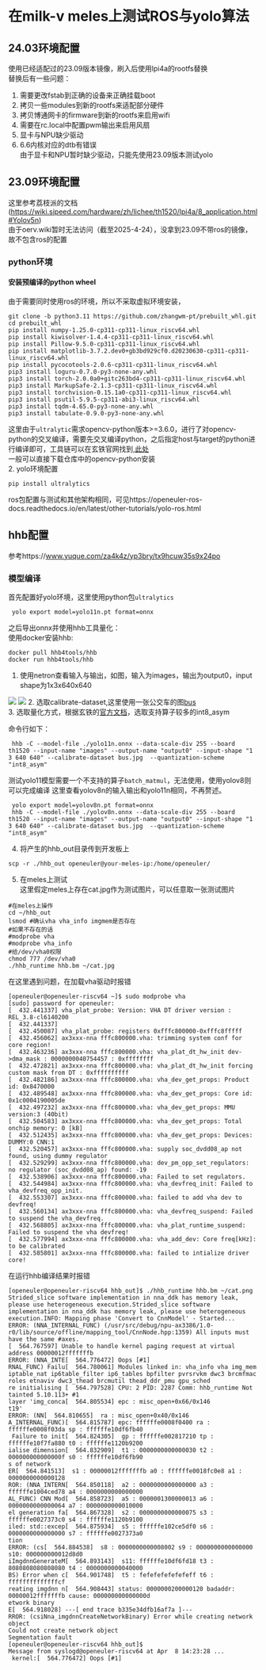 # 在milk-v meles上测试ROS与yolo算法
## 24.03环境配置
使用已经适配过的23.09版本镜像，刷入后使用lpi4a的rootfs替换  
替换后有一些问题：
1. 需要更改fstab到正确的设备来正确挂载boot
2. 拷贝一些modules到新的rootfs来适配部分硬件
3. 拷贝博通网卡的firmware到新的rootfs来启用wifi
4. 需要在rc.local中配置pwm输出来启用风扇
5. 显卡与NPU缺少驱动
6. 6.6内核对应的dtb有错误  
由于显卡和NPU暂时缺少驱动，只能先使用23.09版本测试yolo
## 23.09环境配置
这里参考荔枝派的文档(https://wiki.sipeed.com/hardware/zh/lichee/th1520/lpi4a/8_application.html#Yolov5n)  
由于oerv.wiki暂时无法访问（截至2025-4-24），没拿到23.09不带ros的镜像，故不包含ros的配置
### python环境
#### 安装预编译的python wheel
由于需要同时使用ros的环境，所以不采取虚拟环境安装，
```shell
git clone -b python3.11 https://github.com/zhangwm-pt/prebuilt_whl.git
cd prebuilt_whl
pip install numpy-1.25.0-cp311-cp311-linux_riscv64.whl
pip install kiwisolver-1.4.4-cp311-cp311-linux_riscv64.whl
pip install Pillow-9.5.0-cp311-cp311-linux_riscv64.whl
pip install matplotlib-3.7.2.dev0+gb3bd929cf0.d20230630-cp311-cp311-linux_riscv64.whl
pip install pycocotools-2.0.6-cp311-cp311-linux_riscv64.whl
pip3 install loguru-0.7.0-py3-none-any.whl
pip3 install torch-2.0.0a0+gitc263bd4-cp311-cp311-linux_riscv64.whl
pip3 install MarkupSafe-2.1.3-cp311-cp311-linux_riscv64.whl
pip3 install torchvision-0.15.1a0-cp311-cp311-linux_riscv64.whl
pip3 install psutil-5.9.5-cp311-abi3-linux_riscv64.whl
pip3 install tqdm-4.65.0-py3-none-any.whl
pip3 install tabulate-0.9.0-py3-none-any.whl
```
这里由于`ultralytic`需求opencv-python版本>=3.6.0，进行了对opencv-python的交叉编译，需要先交叉编译python，之后指定host与target的python进行编译即可，工具链可以在玄铁官网找到,[此处](https://www.xrvm.cn/community/download)  
一般可以直接下载仓库中的opencv-python安装  
2. yolo环境配置
```shell
pip install ultralytics
```

ros包配置与测试和其他架构相同，可见https://openeuler-ros-docs.readthedocs.io/en/latest/other-tutorials/yolo-ros.html


## hhb配置
参考https://www.yuque.com/za4k4z/yp3bry/tx9hcuw35s9x24po
### 模型编译
首先配置好yolo环境，这里使用python包`ultralytics`  
```
 yolo export model=yolo11n.pt format=onnx
```
之后导出onnx并使用hhb工具量化：  
使用docker安装hhb:
```
docker pull hhb4tools/hhb
docker run hhb4tools/hhb
```

1. 使用netron查看输入与输出，如图，输入为images，输出为output0，input shape为1x3x640x640

![](image-1.png)
![](image-2.png)
2. 选取calibrate-dataset,这里使用一张公交车的图[bus](bus.jpg)  
3. 选取量化方式，根据玄铁的[官方文档](https://www.xrvm.cn/document?temp=supported-by-platform-operators&slug=hhb)，选取支持算子较多的int8_asym

命令行如下：
```
 hhb -C --model-file ./yolo11n.onnx --data-scale-div 255 --board th1520 --input-name "images" --output-name "output0" --input-shape "1 3 640 640" --calibrate-dataset bus.jpg  --quantization-scheme "int8_asym"
```
测试yolo11模型需要一个不支持的算子`batch_matmul`，无法使用，使用yolov8则可以完成编译
这里查看yolov8n的输入输出和yolo11n相同，不再赘述。
```
 yolo export model=yolov8n.pt format=onnx
 hhb -C --model-file ./yolov8n.onnx --data-scale-div 255 --board th1520 --input-name "images" --output-name "output0" --input-shape "1 3 640 640" --calibrate-dataset bus.jpg  --quantization-scheme "int8_asym"
```
4. 将产生的hhb_out目录传到开发板上
```
scp -r ./hhb_out openeuler@your-meles-ip:/home/openeuler/
```

5. 在meles上测试  
这里假定meles上存在cat.jpg作为测试图片，可以任意取一张测试图片
```shell
#在meles上操作
cd ~/hhb_out
lsmod #确认vha vha_info imgmem是否存在
#如果不存在的话
#modprobe vha
#modprobe vha_info
#给/dev/vha0权限
chmod 777 /dev/vha0
./hhb_runtime hhb.bm ~/cat.jpg
```

在这里遇到问题，在加载vha驱动时报错
```log
[openeuler@openeuler-riscv64 ~]$ sudo modprobe vha
[sudo] password for openeuler:
[  432.441337] vha_plat_probe: Version: VHA DT driver version : REL_3.8-cl6140200
[  432.441337]
[  432.450087] vha_plat_probe: registers 0xfffc800000-0xfffc8fffff
[  432.456062] ax3xxx-nna fffc800000.vha: trimming system conf for core region!
[  432.463236] ax3xxx-nna fffc800000.vha: vha_plat_dt_hw_init dev->dma_mask : 0000000040754457 : 0xffffffff
[  432.472821] ax3xxx-nna fffc800000.vha: vha_plat_dt_hw_init forcing custom mask from DT : 0xffffffffff
[  432.482186] ax3xxx-nna fffc800000.vha: vha_dev_get_props: Product id: 0x8470000
[  432.489548] ax3xxx-nna fffc800000.vha: vha_dev_get_props: Core id: 0x1c0004190005de
[  432.497232] ax3xxx-nna fffc800000.vha: vha_dev_get_props: MMU version:3 (40bit)
[  432.504583] ax3xxx-nna fffc800000.vha: vha_dev_get_props: Total onchip memory: 0 [kB]
[  432.512435] ax3xxx-nna fffc800000.vha: vha_dev_get_props: Devices: DUMMY:0 CNN:1
[  432.520457] ax3xxx-nna fffc800000.vha: supply soc_dvdd08_ap not found, using dummy regulator
[  432.529299] ax3xxx-nna fffc800000.vha: dev_pm_opp_set_regulators: no regulator (soc_dvdd08_ap) found: -19
[  432.538906] ax3xxx-nna fffc800000.vha: Failed to set regulators.
[  432.544984] ax3xxx-nna fffc800000.vha: vha_devfreq_init: Failed to vha_devfreq_opp_init.
[  432.553307] ax3xxx-nna fffc800000.vha: failed to add vha dev to devfreq!
[  432.560134] ax3xxx-nna fffc800000.vha: vha_devfreq_suspend: Failed to suspend the vha_devfreq.
[  432.568805] ax3xxx-nna fffc800000.vha: vha_plat_runtime_suspend: Failed to suspend the vha devfreq!
[  432.577994] ax3xxx-nna fffc800000.vha: vha_add_dev: Core freq[kHz]: to be calibrated
[  432.585801] ax3xxx-nna fffc800000.vha: failed to intialize driver core!
```
在运行hhb编译结果时报错
```log
[openeuler@openeuler-riscv64 hhb_out]$ ./hhb_runtime hhb.bm ~/cat.png
Strided_slice software implementation in nna_ddk has memory leak, please use heterogeneous execution.Strided_slice software implementation in nna_ddk has memory leak, please use heterogeneous execution.INFO: Mapping phase 'Convert to CnnModel' - Started...
ERROR: (NNA_INTERNAL_FUNC) (/usr/src/debug/npu-ax3386/1.0-r0/lib/source/offline/mapping_tool/CnnNode.hpp:1359) All inputs must have the same #axes.
[  564.767597] Unable to handle kernel paging request at virtual address 00000012fffffffb
ERROR: (NNA_INTE[  564.776472] Oops [#1]
RNAL_FUNC) Failu[  564.780061] Modules linked in: vha_info vha img_mem iptable_nat ip6table_filter ip6_tables bpfilter pvrsrvkm dwc3 brcmfmac roles etnaviv dwc3_thead brcmutil thead_ddr_pmu gpu_sched
re initialising [  564.797528] CPU: 2 PID: 2287 Comm: hhb_runtime Not tainted 5.10.113+ #1
layer 'img_conca[  564.805534] epc : misc_open+0x66/0x146
t19'
ERROR: (NN[  564.810655]  ra : misc_open+0x40/0x146
A_INTERNAL_FUNC)[  564.815787] epc: ffffffe0008f0400 ra : ffffffe0008f03da sp : ffffffe10df6fb40
 Failure to init[  564.824305]  gp : ffffffe002817210 tp : ffffffe10f7fa880 t0 : ffffffe1120b9200
ialise dimension[  564.832909]  t1 : 0000000000000030 t2 : 000000000000000f s0 : ffffffe10df6fb90
s of network
ER[  564.841513]  s1 : 00000012fffffffb a0 : ffffffe0018fc0e8 a1 : 0000000000000128
ROR: (NNA_INTERN[  564.850118]  a2 : 0000000000000000 a3 : ffffffe1004ced78 a4 : 0000000000000000
AL_FUNC) CNN Mod[  564.858723]  a5 : 0000001300000013 a6 : 0000000000000064 a7 : 0000000000010000
el generation fa[  564.867328]  s2 : 0000000000000075 s3 : ffffffe0027373c0 s4 : ffffffe1120b9100
iled: std::excep[  564.875934]  s5 : ffffffe102ce5df0 s6 : 0000000000000000 s7 : ffffffe0027373a0
tion
ERROR: (cs[  564.884538]  s8 : 0000000000008002 s9 : 0000000000000000 s10: 000000000012d8d0
iImgdnnGenerateM[  564.893143]  s11: ffffffe10df6fd18 t3 : 8080808080808080 t4 : 0000000000040000
BS) Error when c[  564.901748]  t5 : fefefefefefefeff t6 : ffffffffffffffcf
reating imgdnn n[  564.908443] status: 0000000200000120 badaddr: 00000012fffffffb cause: 000000000000000d
etwork binary
E[  564.918028] ---[ end trace b335e34dfb16af7a ]---
RROR: (csiNna_imgdnnCreateNetworkBinary) Error while creating network object
Could not create network object
Segmentation fault
[openeuler@openeuler-riscv64 hhb_out]$
Message from syslogd@openeuler-riscv64 at Apr  8 14:23:28 ...
 kernel:[  564.776472] Oops [#1]

```